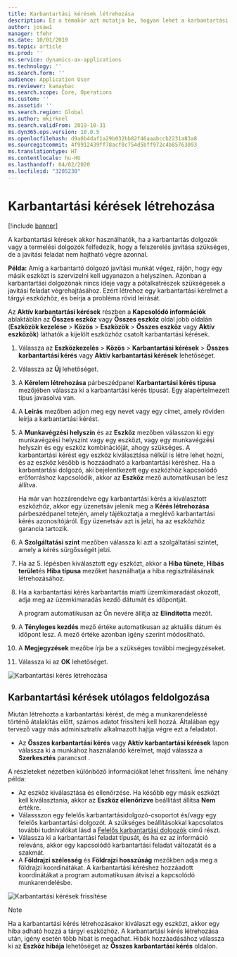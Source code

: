 ```yaml
---
title: Karbantartási kérések létrehozása
description: Ez a témakör azt mutatja be, hogyan lehet a karbantartási kérést létrehozni az Eszközkezelés modulban.
author: josaw1
manager: tfehr
ms.date: 10/01/2019
ms.topic: article
ms.prod: ''
ms.service: dynamics-ax-applications
ms.technology: ''
ms.search.form: ''
audience: Application User
ms.reviewer: kamaybac
ms.search.scope: Core, Operations
ms.custom: ''
ms.assetid: ''
ms.search.region: Global
ms.author: mkirknel
ms.search.validFrom: 2019-10-31
ms.dyn365.ops.version: 10.0.5
ms.openlocfilehash: d9a6b4daf1a29b032bb82f46aaabccb2231a83a8
ms.sourcegitcommit: 4f9912439ff78acf0c754d5bff972c4b85763093
ms.translationtype: HT
ms.contentlocale: hu-HU
ms.lasthandoff: 04/02/2020
ms.locfileid: "3205230"
---
```

# <a name="create-maintenance-requests"></a>Karbantartási kérések létrehozása

[!include [banner](../../includes/banner.md)]

 

A karbantartási kérések akkor használhatók, ha a karbantartás dolgozók vagy a termelési dolgozók felfedezik, hogy a felszerelés javítása szükséges, de a javítási feladat nem hajtható végre azonnal.

**Példa:** Amíg a karbantartó dolgozó javítási munkát végez, rájön, hogy egy másik eszközt is szervizelni kell ugyanazon a helyszínen. Azonban a karbantartási dolgozónak nincs ideje vagy a pótalkatrészek szükségesek a javítási feladat végrehajtásához. Ezért létrehoz egy karbantartási kérelmet a tárgyi eszközhöz, és beírja a probléma rövid leírását.

Az **Aktív karbantartási kérések** részben a **Kapcsolódó információk** ablaktáblán az **Összes eszköz** vagy **Összes eszköz** oldal jobb oldalán (**Eszközök kezelése** \> **Közös** \> **Eszközök** \> **Összes eszköz** vagy **Aktív eszközök**) láthatók a kijelölt eszközhöz csatolt karbantartási kérések.

1. Válassza az **Eszközkezelés** \> **Közös** \> **Karbantartási kérések** \> **Összes karbantartási kérés** vagy **Aktív karbantartási kérések** lehetőséget.
2. Válassza az **Új** lehetőséget.
3. A **Kérelem létrehozása** párbeszédpanel **Karbantartási kérés típusa** mezőjében válassza ki a karbantartási kérés típusát. Egy alapértelmezett típus javasolva van.
4. A **Leírás** mezőben adjon meg egy nevet vagy egy címet, amely röviden leírja a karbantartási kérést.
5. A **Munkavégzési helyszín** és az **Eszköz** mezőben válasszon ki egy munkavégzési helyszínt vagy egy eszközt, vagy egy munkavégzési helyszín és egy eszköz kombinációját, ahogy szükséges. A karbantartási kérést egy eszköz kiválasztása nélkül is létre lehet hozni, és az eszköz később is hozzáadható a karbantartási kéréshez. Ha a karbantartási dolgozó, aki bejelentkezett egy eszközhöz kapcsolódó erőforráshoz kapcsolódik, akkor az **Eszköz** mező automatikusan be lesz állítva.

    Ha már van hozzárendelve egy karbantartási kérés a kiválasztott eszközhöz, akkor egy üzenetsáv jelenik meg a **Kérés létrehozása** párbeszédpanel tetején, amely tájékoztatja a meglévő karbantartási kérés azonosítójáról. Egy üzenetsáv azt is jelzi, ha az eszközhöz garancia tartozik.

6. A **Szolgáltatási szint** mezőben válassza ki azt a szolgáltatási szintet, amely a kérés sürgősségét jelzi.
7. Ha az 5. lépésben kiválasztott egy eszközt, akkor a **Hiba tünete**, **Hibás terület**és **Hiba típusa** mezőket használhatja a hiba regisztrálásának létrehozásához.
8. Ha a karbantartási kérés karbantartás miatti üzemkimaradást okozott, adja meg az üzemkimaradás kezdő dátumát és időpontját.

    A program automatikusan az Ön nevére állítja az **Elindította** mezőt.

10. A **Tényleges kezdés** mező értéke automatikusan az aktuális dátum és időpont lesz. A mező értéke azonban igény szerint módosítható.
11. A **Megjegyzések** mezőbe írja be a szükséges további megjegyzéseket.
12. Válassza ki az **OK** lehetőséget.

![Karbantartási kérés létrehozása](media/03-manage-maintenance-requests.png)

## <a name="subsequent-processing-of-maintenance-requests"></a>Karbantartási kérések utólagos feldolgozása

Miután létrehozta a karbantartási kérést, de még a munkarendeléssé történő átalakítás előtt, számos adatot frissíteni kell hozzá. Általában egy tervező vagy más adminisztratív alkalmazott hajtja végre ezt a feladatot.

- Az **Összes karbantartási kérés** vagy **Aktív karbantartási kérések** lapon válassza ki a munkához használandó kérelmet, majd válassza a **Szerkesztés** parancsot .

A részleteket nézetben különböző információkat lehet frissíteni. Íme néhány példa:

- Az eszköz kiválasztása és ellenőrzése. Ha később egy másik eszközt kell kiválasztania, akkor az **Eszköz ellenőrizve** beállítást állítsa **Nem** értékre.
- Válassszon egy felelős karbantartásidolgozó-csoportot és/vagy egy felelős karbantartási dolgozót. A szükséges beállításokkal kapcsolatos további tudnivalókat lásd a [Felelős karbantartási dolgozók](../setup-for-maintenance-requests/responsible-workers.md) című részt.
- Válassza ki a karbantartási feladat típusát, és ha ez az információ releváns, akkor egy kapcsolódó karbantartási feladat változatát és a szakmát.
- A **Földrajzi szélesség** és **Földrajzi hosszúság** mezőkben adja meg a földrajzi koordinátákat. A karbantartási kéréshez hozzáadott koordinátákat a program automatikusan átviszi a kapcsolódó munkarendelésbe. 

![Karbantartási kérések frissítése](media/04-manage-maintenance-requests.png)

> [!NOTE]
> Ha a karbantartási kérés létrehozásakor kiválaszt egy eszközt, akkor egy hiba adható hozzá a tárgyi eszközhöz. A karbantartási kérés létrehozása után, igény esetén több hibát is megadhat. Hibák hozzáadásához válassza ki az **Eszköz hibája** lehetőséget az **Összes karbantartási kérés** oldalon.
